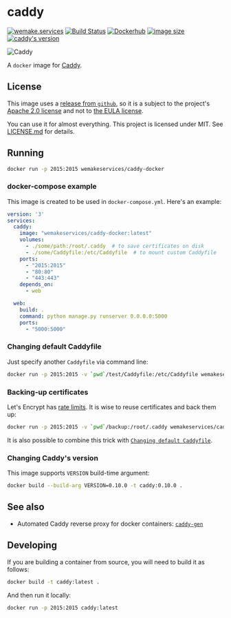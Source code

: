 # caddy

[![wemake.services](https://img.shields.io/badge/style-wemake.services-green.svg?label=&logo=data%3Aimage%2Fpng%3Bbase64%2CiVBORw0KGgoAAAANSUhEUgAAABAAAAAQCAMAAAAoLQ9TAAAABGdBTUEAALGPC%2FxhBQAAAAFzUkdCAK7OHOkAAAAbUExURQAAAAAAAAAAAAAAAAAAAAAAAAAAAAAAAP%2F%2F%2F5TvxDIAAAAIdFJOUwAjRA8xXANAL%2Bv0SAAAADNJREFUGNNjYCAIOJjRBdBFWMkVQeGzcHAwksJnAPPZGOGAASzPzAEHEGVsLExQwE7YswCb7AFZSF3bbAAAAABJRU5ErkJggg%3D%3D)](http://wemake.services) [![Build Status](https://travis-ci.org/wemake-services/caddy-docker.svg?branch=master)](https://travis-ci.org/wemake-services/caddy-docker) [![Dockerhub](https://img.shields.io/docker/pulls/wemakeservices/caddy-docker.svg)](https://hub.docker.com/r/wemakeservices/caddy-docker/) [![image size](https://images.microbadger.com/badges/image/wemakeservices/caddy-docker.svg)](https://microbadger.com/images/wemakeservices/caddy-docker) [![caddy's version](https://img.shields.io/badge/version-0.10.10-blue.svg)](https://github.com/mholt/caddy/tree/v0.10.10)

![Caddy](https://caddyserver.com/resources/images/brand/caddy-black.png)

A `docker` image for [Caddy](https://caddyserver.com).


## License

This image uses a [release from `github`](https://github.com/mholt/caddy/releases), so it is a subject to the project's [Apache 2.0 license](https://github.com/mholt/caddy/blob/master/LICENSE.txt) and not to [the EULA license](https://github.com/mholt/caddy/blob/master/dist/EULA.txt).

You can use it for almost everything.
This project is licensed under MIT. See [LICENSE.md](LICENSE.md) for details.


## Running

```bash
docker run -p 2015:2015 wemakeservices/caddy-docker
```

### docker-compose example

This image is created to be used in `docker-compose.yml`. Here's an example:

```yaml
version: '3'
services:
  caddy:
    image: "wemakeservices/caddy-docker:latest"
    volumes:
      - ./some/path:/root/.caddy  # to save certificates on disk
      - ./some/Caddyfile:/etc/Caddyfile  # to mount custom Caddyfile
    ports:
      - "2015:2015"
      - "80:80"
      - "443:443"
    depends_on:
      - web

  web:
    build: .
    command: python manage.py runserver 0.0.0.0:5000
    ports:
      - "5000:5000"
```

### Changing default Caddyfile

Just specify another `Caddyfile` via command line:

```bash
docker run -p 2015:2015 -v `pwd`/test/Caddyfile:/etc/Caddyfile wemakeservices/caddy-docker
```

### Backing-up certificates

Let's Encrypt has [rate limits](https://letsencrypt.org/docs/rate-limits/). It is wise to reuse certificates and back them up:

```bash
docker run -p 2015:2015 -v `pwd`/backup:/root/.caddy wemakeservices/caddy-docker
```

It is also possible to combine this trick with [`Changing default Caddyfile`](https://github.com/wemake-services/caddy-docker#changing-default-caddyfile).

### Changing Caddy's version

This image supports `VERSION` build-time argument:

```bash
docker build --build-arg VERSION=0.10.0 -t caddy:0.10.0 .
```


## See also

- Automated Caddy reverse proxy for docker containers: [`caddy-gen`](https://github.com/wemake-services/caddy-gen)


## Developing

If you are building a container from source, you will need to build it as follows:

```bash
docker build -t caddy:latest .
```

And then run it locally:

```bash
docker run -p 2015:2015 caddy:latest
```
